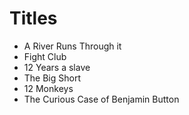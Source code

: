 # Titles

- A River Runs Through it
- Fight Club
- 12 Years a slave
- The Big Short
- 12 Monkeys
- The Curious Case of Benjamin Button
